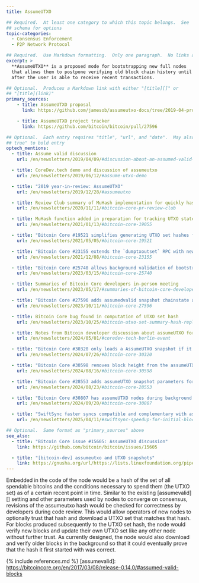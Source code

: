 ```yaml
---
title: AssumeUTXO

## Required.  At least one category to which this topic belongs.  See
## schema for options
topic-categories:
  - Consensus Enforcement
  - P2P Network Protocol

## Required.  Use Markdown formatting.  Only one paragraph.  No links allowed.
excerpt: >
  **AssumeUTXO** is a proposed mode for bootstrapping new full nodes
  that allows them to postpone verifying old block chain history until
  after the user is able to receive recent transactions.

## Optional.  Produces a Markdown link with either "[title][]" or
## "[title](link)"
primary_sources:
    - title: AssumeUTXO proposal
      link: https://github.com/jamesob/assumeutxo-docs/tree/2019-04-proposal/proposal

    - title: AssumeUTXO project tracker
      link: https://github.com/bitcoin/bitcoin/pull/27596

## Optional.  Each entry requires "title", "url", and "date".  May also use "feature:
## true" to bold entry
optech_mentions:
  - title: Assume valid discussion
    url: /en/newsletters/2019/04/09/#discussion-about-an-assumed-valid-mechanism-for-utxo-snapshots

  - title: CoreDev.tech demo and discussion of assumeutxo
    url: /en/newsletters/2019/06/12/#assume-utxo-demo

  - title: "2019 year-in-review: AssumeUTXO"
    url: /en/newsletters/2019/12/28/#assumeutxo

  - title: Review Club summary of MuHash implementation for quickly hashing UTXO set
    url: /en/newsletters/2020/11/11/#bitcoin-core-pr-review-club

  - title: MuHash function added in preparation for tracking UTXO state hashes
    url: /en/newsletters/2021/01/13/#bitcoin-core-19055

  - title: "Bitcoin Core #19521 simplifies generating UTXO set hashes for old blocks"
    url: /en/newsletters/2021/05/05/#bitcoin-core-19521

  - title: "Bitcoin Core #23155 extends the `dumptxoutset` RPC with new information"
    url: /en/newsletters/2021/12/08/#bitcoin-core-23155

  - title: "Bitcoin Core #25740 allows background validation of bootstrapped UTXO state"
    url: /en/newsletters/2023/03/15/#bitcoin-core-25740

  - title: Summaries of Bitcoin Core developers in-person meeting
    url: /en/newsletters/2023/05/17/#summaries-of-bitcoin-core-developers-in-person-meeting

  - title: "Bitcoin Core #27596 adds assumedvalid snapshot chainstate and full validation sync in the background"
    url: /en/newsletters/2023/10/11/#bitcoin-core-27596

  - title: Bitcoin Core bug found in computation of UTXO set hash
    url: /en/newsletters/2023/10/25/#bitcoin-utxo-set-summary-hash-replacement

  - title: Notes from Bitcoin developer discussion about assumeUTXO for mainnet
    url: /en/newsletters/2024/05/01/#coredev-tech-berlin-event

  - title: "Bitcoin Core #30320 only loads a AssumeUTXO snapshot if it's the ancestor of the most-PoW chain"
    url: /en/newsletters/2024/07/26/#bitcoin-core-30320

  - title: "Bitcoin Core #30598 removes block height from the assumeUTXO snapshot file metadata"
    url: /en/newsletters/2024/08/16/#bitcoin-core-30598

  - title: "Bitcoin Core #28553 adds assumeUTXO snapshot parameters for mainnet block 840,000"
    url: /en/newsletters/2024/08/23/#bitcoin-core-28553

  - title: "Bitcoin Core #30807 has assumeUTXO nodes during background sync signal NODE_NETWORK_LIMITED"
    url: /en/newsletters/2024/09/20/#bitcoin-core-30807

  - title: "SwiftSync faster syncs compatible and complementary with assumeUTXO"
    url: /en/newsletters/2025/04/11/#swiftsync-speedup-for-initial-block-download

## Optional.  Same format as "primary_sources" above
see_also:
  - title: "Bitcoin Core issue #15605: AssumeUTXO discussion"
    link: https://github.com/bitcoin/bitcoin/issues/15605

  - title: "[bitcoin-dev] assumeutxo and UTXO snapshots"
    link: https://gnusha.org/url/https://lists.linuxfoundation.org/pipermail/bitcoin-dev/2019-April/016825.html
---
```

Embedded in the code of the node would be a hash of the set of all
spendable bitcoins and the conditions necessary to spend them (the
UTXO set) as of a certain recent point in time.  Similar to the
existing [assumevalid][] setting and other parameters used by nodes to
converge on consensus, revisions of the assumeutxo hash would be
checked for correctness by developers during code review.  This would
allow operators of new nodes to
optionally trust that hash and download a UTXO set that matches that
hash.  For blocks produced subsequently to the UTXO set hash, the node
would verify new blocks and update their own UTXO set like any other
node without further trust.  As currently designed, the node would also
download and verify older blocks in the background so that it could eventually prove that the
hash it first started with was correct.

{% include references.md %}
[assumevalid]: https://bitcoincore.org/en/2017/03/08/release-0.14.0/#assumed-valid-blocks
